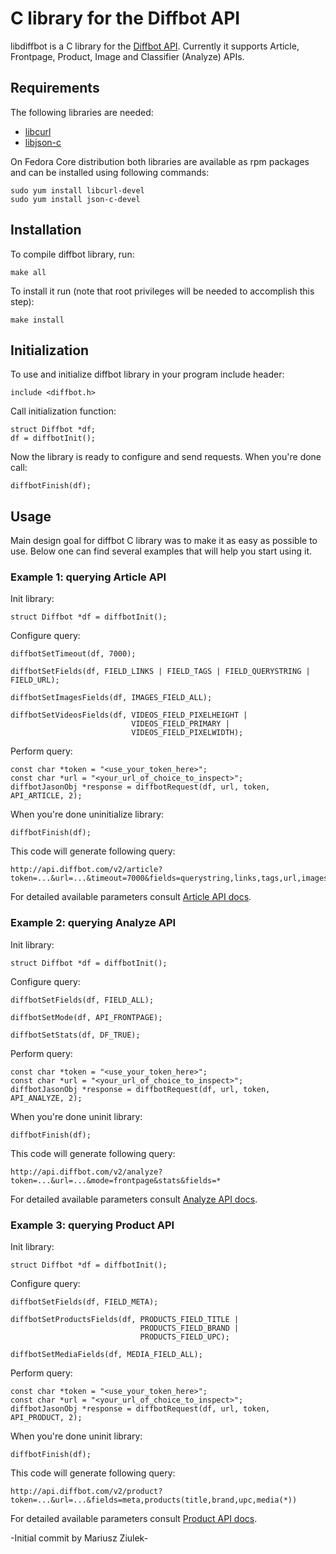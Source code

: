 
# C library for the Diffbot API

libdiffbot is a C library for the [Diffbot API](http://www.diffbot.com/products/automatic/). Currently it supports Article, Frontpage, Product, Image and Classifier (Analyze) APIs. 

## Requirements

The following libraries are needed:

* [libcurl](http://curl.haxx.se/libcurl/)
* [libjson-c](https://github.com/json-c/json-c)

On Fedora Core distribution both libraries are available as rpm packages and can be installed using following commands:

    sudo yum install libcurl-devel
    sudo yum install json-c-devel

## Installation

To compile diffbot library, run:

    make all

To install it run (note that root privileges will be needed to accomplish this step):

    make install 

## Initialization

To use and initialize diffbot library in your program include header:

    include <diffbot.h>

Call initialization function:

    struct Diffbot *df;
    df = diffbotInit();

Now the library is ready to configure and send requests. When you're done call:

    diffbotFinish(df);

## Usage

Main design goal for diffbot C  library was to make it as easy as possible to use. Below one can find several examples that will help you start using it. 

### Example 1: querying Article API

Init library:

    struct Diffbot *df = diffbotInit();

Configure query:

```
diffbotSetTimeout(df, 7000);

diffbotSetFields(df, FIELD_LINKS | FIELD_TAGS | FIELD_QUERYSTRING | FIELD_URL);

diffbotSetImagesFields(df, IMAGES_FIELD_ALL);

diffbotSetVideosFields(df, VIDEOS_FIELD_PIXELHEIGHT |
                           VIDEOS_FIELD_PRIMARY |
                           VIDEOS_FIELD_PIXELWIDTH);
```

Perform query:

    const char *token = "<use_your_token_here>";
    const char *url = "<your_url_of_choice_to_inspect>";
    diffbotJasonObj *response = diffbotRequest(df, url, token, API_ARTICLE, 2);

When you're done uninitialize library:

    diffbotFinish(df);

This code will generate following query:

    http://api.diffbot.com/v2/article?token=...&url=...&timeout=7000&fields=querystring,links,tags,url,images(*),videos(pixelheight,pixelwidth,primary)

For detailed available parameters consult [Article API docs](http://www.diffbot.com/products/automatic/article/).

### Example 2: querying Analyze API

Init library:

    struct Diffbot *df = diffbotInit();

Configure query:

```
diffbotSetFields(df, FIELD_ALL);

diffbotSetMode(df, API_FRONTPAGE);

diffbotSetStats(df, DF_TRUE);

```

Perform query:

    const char *token = "<use_your_token_here>";
    const char *url = "<your_url_of_choice_to_inspect>";
    diffbotJasonObj *response = diffbotRequest(df, url, token, API_ANALYZE, 2);

When you're done uninit library:

    diffbotFinish(df);

This code will generate following query:

    http://api.diffbot.com/v2/analyze?token=...&url=...&mode=frontpage&stats&fields=*

For detailed available parameters consult [Analyze API docs](http://www.diffbot.com/products/automatic/classifier/).

### Example 3: querying Product API

Init library:

    struct Diffbot *df = diffbotInit();

Configure query:

```
diffbotSetFields(df, FIELD_META);

diffbotSetProductsFields(df, PRODUCTS_FIELD_TITLE |
                             PRODUCTS_FIELD_BRAND |
                             PRODUCTS_FIELD_UPC);

diffbotSetMediaFields(df, MEDIA_FIELD_ALL);

```

Perform query:

    const char *token = "<use_your_token_here>";
    const char *url = "<your_url_of_choice_to_inspect>";
    diffbotJasonObj *response = diffbotRequest(df, url, token, API_PRODUCT, 2);

When you're done uninit library:

    diffbotFinish(df);

This code will generate following query:

    http://api.diffbot.com/v2/product?token=...&url=...&fields=meta,products(title,brand,upc,media(*))


For detailed available parameters consult [Product API docs](http://www.diffbot.com/products/automatic/product/).

-Initial commit by Mariusz Ziulek-
